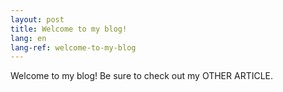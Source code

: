 ```yaml
---
layout: post
title: Welcome to my blog!
lang: en
lang-ref: welcome-to-my-blog
---
```


Welcome to my blog! Be sure to check out my OTHER ARTICLE.